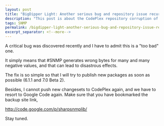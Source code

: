 ```yaml
---
layout: post
title: "BigDipper Light: Another serious bug and repository issue recurred"
description: "This post is about the CodePlex repository corruption of #SNMP."
tags: SNMP
permalink: /bigdipper-light-another-serious-bug-and-repository-issue-recurred-5eb32ee14187
excerpt_separator: <!--more-->
---
```

A critical bug was discovered recently and I have to admit this is a "too bad" one.

It simply means that #SNMP generates wrong bytes for many and many negative values, and that can lead to disastrous effects.

The fix is so simple so that I will try to publish new packages as soon as possible (6.1.1 and 7.0 Beta 2).

Besides, I cannot push new changesets to CodePlex again, and we have to resort to Google Code again. Make sure that you have bookmarked the backup site link,

http://code.google.com/p/sharpsnmplib/

Stay tuned.
<!--more-->